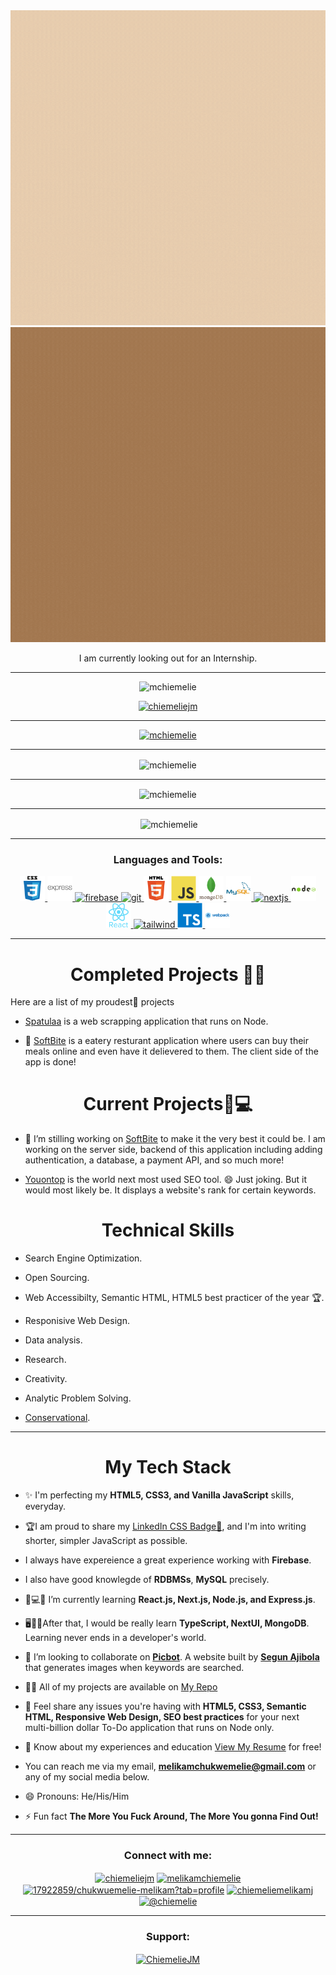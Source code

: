 <div align="center">
  <img src="https://github.com/MChiemelie/MChiemelie/blob/main/img/lightheader.gif#gh-light-mode-only" alt="header"/>
  <img src="https://github.com/MChiemelie/MChiemelie/blob/main/img/darkheader.gif#gh-dark-mode-only" alt="header"/>
</div>
<p align="center">I am currently looking out for an Internship.</p>

---

<p align="center"> <img src="https://komarev.com/ghpvc/?username=mchiemelie&label=Profile%20views&color=0e75b6&style=flat" alt="mchiemelie" /> </p>

<p align="center"> <a href="https://twitter.com/chiemeliejm" target="blank"><img src="https://img.shields.io/twitter/follow/chiemeliejm?logo=twitter&style=for-the-badge" 
alt="chiemeliejm" /></a> </p>

---

<p align="center"> <a href="https://github-profile-trophy.vercel.app/?username=mchiemelie"><img src="https://github-profile-trophy.vercel.app/?username=mchiemelie&theme=gitdimmed&row=2&column=3" alt="mchiemelie" /></a> </p>

---

<p align="center"><img align="center" src="https://github-readme-streak-stats.herokuapp.com?user=mchiemelie&theme=dark&hide_border=true)" alt="mchiemelie" /></p>

---

<p align="center"><img align="center" src="https://github-readme-stats.vercel.app/api/top-langs?username=mchiemelie&show_icons=true&locale=en&layout=compact&theme=dark&hide_border=true" alt="mchiemelie" /></p>

---

<p align="center">&nbsp;<img align="center" src="https://github-readme-stats.vercel.app/api?username=mchiemelie&show_icons=true&locale=en&theme=dark&hide_border=true" alt="mchiemelie" /></p>

---

<h3 align="center">Languages and Tools:</h3>

<p align="center"> <a href="https://www.w3schools.com/css/" target="_blank" rel="noreferrer"> <img src="https://raw.githubusercontent.com/devicons/devicon/master/icons/css3/css3-original-wordmark.svg " alt="css3" width="40" height="40"/> </a> <a href="https://expressjs.com" target="_blank" rel="noreferrer"> <img src="https://raw.githubusercontent.com/devicons/devicon/master/icons/express/express-original-wordmark.svg" alt="express" width="40" height="40"/> </a> <a href="https://firebase.google.com/" target="_blank" rel="noreferrer"> <img src="https://www.vectorlogo.zone/logos/firebase/firebase-icon.svg" alt="firebase" width="40" height="40"/> </a> <a href="https://git-scm.com/" target="_blank" rel="noreferrer"> <img src="https://www.vectorlogo.zone/logos/git-scm/git-scm-icon.svg" alt="git" width="40" height="40"/> </a> <a href="https://www.w3.org/html/" target="_blank" rel="noreferrer"> <img src="https://raw.githubusercontent.com/devicons/devicon/master/icons/html5/html5-original-wordmark.svg" alt="html5" width="40" height="40"/> </a> <a href="https://developer.mozilla.org/en-US/docs/Web/JavaScript" target="_blank" rel="noreferrer"> <img src="https://raw.githubusercontent.com/devicons/devicon/master/icons/javascript/javascript-original.svg" alt="javascript" width="40" height="40"/> </a> <a href="https://www.mongodb.com/" target="_blank" rel="noreferrer"> <img src="https://raw.githubusercontent.com/devicons/devicon/master/icons/mongodb/mongodb-original-wordmark.svg" alt="mongodb" width="40" height="40"/> </a> <a href="https://www.mysql.com/" target="_blank" rel="noreferrer"> <img src="https://raw.githubusercontent.com/devicons/devicon/master/icons/mysql/mysql-original-wordmark.svg" alt="mysql" width="40" height="40"/> </a> <a href="https://nextjs.org/" target="_blank" rel="noreferrer"> <img src="https://cdn.worldvectorlogo.com/logos/nextjs-2.svg" alt="nextjs" width="40" height="40"/> </a> <a href="https://nodejs.org" target="_blank" rel="noreferrer"> <img src="https://raw.githubusercontent.com/devicons/devicon/master/icons/nodejs/nodejs-original-wordmark.svg" alt="nodejs" width="40" height="40"/> </a> <a href="https://reactjs.org/" target="_blank" rel="noreferrer"> <img src="https://raw.githubusercontent.com/devicons/devicon/master/icons/react/react-original-wordmark.svg" alt="react" width="40" height="40"/> </a> <a href="https://tailwindcss.com/" target="_blank" rel="noreferrer"> <img src="https://www.vectorlogo.zone/logos/tailwindcss/tailwindcss-icon.svg" alt="tailwind" width="40" height="40"/> </a> <a href="https://www.typescriptlang.org/" target="_blank" rel="noreferrer"> <img src="https://raw.githubusercontent.com/devicons/devicon/master/icons/typescript/typescript-original.svg" alt="typescript" width="40" height="40"/> </a> <a href="https://webpack.js.org" target="_blank" rel="noreferrer"> <img src="https://raw.githubusercontent.com/devicons/devicon/d00d0969292a6569d45b06d3f350f463a0107b0d/icons/webpack/webpack-original-wordmark.svg" alt="webpack" width="40" height="40"/> </a> </p>

----

 <h1 align="center">Completed Projects 🚀💯</h1>
    <p> Here are a list of my proudest💪 projects</p>
  
  -  [Spatulaa](https://github.com/MChiemelie/spatulaa) is a web scrapping application that runs on Node.
  
  - 🏪 [SoftBite](https://softbite.vercel.app/) is a eatery resturant application where users can buy their meals online and even have it delievered to them. The client side of the app is done!
  
   <h1 align="center">Current Projects🔬💻 </h1>

- 🏪 I’m stilling working on [SoftBite](https://mchiemelie.github.io/softbite/) to make it the very best it could be. I am working on the server side, backend of this application including adding authentication, a database, a payment API, and so much more!
  
- [Youontop](https://github.com/MChiemelie/youontop) is the world next most used SEO tool.
    😄 Just joking. But it would most likely be. It displays a website's rank for certain keywords.

 <h1 align="center">Technical Skills</h1>
  
- Search Engine Optimization.
  
- Open Sourcing.
  
- Web Accessibilty, Semantic HTML, HTML5 best practicer of the year 🏆.
  
- Responisive Web Design.
  
- Data analysis.
  
-  Research.
  
-  Creativity.

- Analytic Problem Solving. 

- [Conservational](https://en.wiktionary.org/wiki/conversational). 

----

 <h1 align="center">My Tech Stack</h1>

- ✨ I'm perfecting my **HTML5, CSS3, and Vanilla JavaScript** skills, everyday. 
  
- 🏆I am proud to share my [LinkedIn CSS Badge🏅](https://ng.linkedin.com/in/melikamchiemelie?trk=profile-badge), and I'm into writing shorter, simpler JavaScript as possible.

- I always have expereience a great experience working with **Firebase**. 

- I also have good knowlegde of **RDBMSs**, **MySQL** precisely.
  
- 🌱💻📖 I’m currently learning **React.js, Next.js, Node.js, and Express.js**.
  
- 🖥📗📘After that, I would be really learn **TypeScript, NextUI, MongoDB**. Learning never ends in a developer's world.

- 👯 I’m looking to collaborate on **[Picbot](https://github.com/segunajibola/picbot)**. A website built by **[Segun Ajibola](https://github.com/segunajibola/picbot)** that generates images when keywords are searched.

- 👨‍💻 All of my projects are available on  [My Repo](https://github.com/MChiemelie?tab=repositories)

- 💬 Feel share any issues you're having with **HTML5, CSS3, Semantic HTML, Responsive Web Design, SEO best practices** for your next multi-billion dollar To-Do application that runs on Node only.

- 📄 Know about my experiences and education [View My Resume](https://drive.google.com/file/d/1pPGA2RqOp7Cn2B4RjdUppWlsxLHNxw3W/view?usp=sharing) for free!
  
- You can reach me via my email, **melikamchukwemelie@gmail.com** or any of my social media below.
  
- 😄 Pronouns: He/His/Him

- ⚡ Fun fact **The More You Fuck Around, The More You gonna Find Out!**


----

<h3 align="center">Connect with me:</h3>
<p align="center">
<a href="https://twitter.com/chiemeliejm" target="blank"><img align="center" src="https://raw.githubusercontent.com/rahuldkjain/github-profile-readme-generator/master/src/images/icons/Social/twitter.svg" alt="chiemeliejm" height="30" width="40" /></a>
<a href="https://linkedin.com/in/melikamchiemelie" target="blank"><img align="center" src="https://raw.githubusercontent.com/rahuldkjain/github-profile-readme-generator/master/src/images/icons/Social/linked-in-alt.svg" alt="melikamchiemelie" height="30" width="40" /></a>
<a href="https://stackoverflow.com/users/17922859/chukwuemelie-melikam?tab=profile" target="blank"><img align="center" src="https://raw.githubusercontent.com/rahuldkjain/github-profile-readme-generator/master/src/images/icons/Social/stack-overflow.svg" alt="17922859/chukwuemelie-melikam?tab=profile" height="30" width="40" /></a>
<a href="https://fb.com/chiemeliemelikamj" target="blank"><img align="center" src="https://raw.githubusercontent.com/rahuldkjain/github-profile-readme-generator/master/src/images/icons/Social/facebook.svg" alt="chiemeliemelikamj" height="30" width="40" /></a>
<a href="https://medium.com/@chiemelie" target="blank"><img align="center" src="https://raw.githubusercontent.com/rahuldkjain/github-profile-readme-generator/master/src/images/icons/Social/medium.svg" alt="@chiemelie" height="30" width="40" /></a>
</p>

----

<h3 align="center">Support:</h3>
<p align="center"><a href="https://www.buymeacoffee.com/ChiemelieJM"> <img align="center" src="https://cdn.buymeacoffee.com/buttons/v2/default-yellow.png" height="50" width="210" alt="ChiemelieJM" /></a></p><br><br>

